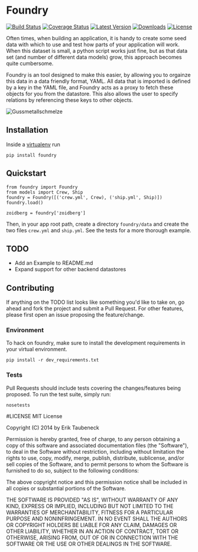 # Foundry

[![Build Status](https://travis-ci.org/eriktaubeneck/foundry.svg?branch=master)](https://travis-ci.org/eriktaubeneck/foundry)
[![Coverage Status](https://img.shields.io/coveralls/eriktaubeneck/foundry.svg)](https://coveralls.io/r/eriktaubeneck/foundry)
[![Latest Version](https://pypip.in/version/foundry/badge.png)](https://pypi.python.org/pypi/foundry/)
[![Downloads](https://pypip.in/download/foundry/badge.png)](https://pypi.python.org/pypi/foundry/)
[![License](https://pypip.in/license/foundry/badge.png)](https://pypi.python.org/pypi/foundry/)

Often times, when building an application, it is handy to create some seed data with which to use and test how parts of your application will work. When this dataset is small, a python script works just fine, but as that data set (and number of different data models) grow, this approach becomes quite cumbersome.

Foundry is an tool designed to make this easier, by allowing you to orgainze this data in a data friendly format, YAML. All data that is imported is defined by a key in the YAML file, and Foundry acts as a proxy to fetch these objects for you from the datastore. This also allows the user to specify relations by referencing these keys to other objects.

![Gussmetallschmelze](http://upload.wikimedia.org/wikipedia/commons/thumb/4/48/Gussmetallschmelze.jpg/640px-Gussmetallschmelze.jpg)

## Installation

Inside a [virtualenv](http://virtualenv.readthedocs.org/en/latest/) run

```
pip install foundry
```

## Quickstart

```
from foundry import Foundry
from models import Crew, Ship
foundry = Foundry([('crew.yml', Crew), ('ship.yml', Ship)])
foundry.load()

zoidberg = foundry['zoidberg']
```

Then, in your app root path, create a directory `foundry/data` and create the two files `crew.yml` and `ship.yml`. See the tests for a more thorough example.



## TODO

 - Add an Example to README.md
 - Expand support for other backend datastores


## Contributing

If anything on the TODO list looks like something you'd like to take on, go
ahead and fork the project and submit a Pull Request. For other features,
please first open an issue proposing the feature/change.

### Environment

To hack on foundry, make sure to install the development requirements in your
virtual environment.

`pip install -r dev_requirements.txt`

### Tests

Pull Requests should include tests covering the changes/features being
proposed.  To run the test suite, simply run:

`nosetests`

#LICENSE
MIT License

Copyright (C) 2014 by Erik Taubeneck

Permission is hereby granted, free of charge, to any person obtaining a copy of
this software and associated documentation files (the "Software"), to deal in
the Software without restriction, including without limitation the rights to
use, copy, modify, merge, publish, distribute, sublicense, and/or sell copies
of the Software, and to permit persons to whom the Software is furnished to do
so, subject to the following conditions:

The above copyright notice and this permission notice shall be included in all
copies or substantial portions of the Software.

THE SOFTWARE IS PROVIDED "AS IS", WITHOUT WARRANTY OF ANY KIND, EXPRESS OR
IMPLIED, INCLUDING BUT NOT LIMITED TO THE WARRANTIES OF MERCHANTABILITY, FITNESS
FOR A PARTICULAR PURPOSE AND NONINFRINGEMENT. IN NO EVENT SHALL THE AUTHORS OR
COPYRIGHT HOLDERS BE LIABLE FOR ANY CLAIM, DAMAGES OR OTHER LIABILITY, WHETHER
IN AN ACTION OF CONTRACT, TORT OR OTHERWISE, ARISING FROM, OUT OF OR IN
CONNECTION WITH THE SOFTWARE OR THE USE OR OTHER DEALINGS IN THE SOFTWARE.
